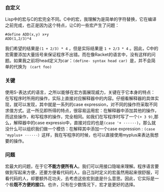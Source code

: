 ### 自定义

Lisp中的宏与C的宏完全不同。C中的宏，我理解为是简单的字符替换，它在编译之前完成，也正是因为这个特点，让C的一些宏产生了问题：

```
#define ADD(x,y) x+y
ADD(1,2/3)*4
```

我们希望的结果是`(1 + 2/3) * 4` ，但是实际结果是 `1 + 2/3 * 4` 。因此，C中的宏需要添加大量括号来保证程序不出错。而在像Racket的语言中，没有这样的问题。如果我之前将head定义为car：`(define- syntax head car) `是，并不会简单的代换为 ` (cart foo)`

### 关键

使用S-表达式的语言，之所以能够在宏方面展现威力，关键在于它本身的特点：在写程序时所用的操作，实际上直接对应解释器中的内容。仔细看解释器的具体实现，就可以发现，其中就是一系列的case expression，对不同的操作符采取不同求值方式。这一所见即所得的特点，很容易运用宏：在解释器中添加其他的操作，而这些操作，和写程序的操作，完全相同。如我们在写程序时写了一个`(+ 3 9)`,那么，解释器中的case expressio中，直接对应的也是`(case '+ ······)`，那么就没什么可以组织我们做一个模仿：在解释其中添加一个case expression : `(case  'myplus+ ······）`这样，我在写程序的时候，也可以直接使用myplus来表达我想要的操作。

### 问题

宏最大的问题，在于它**不能方便所有人**。我们可以用接口隐喻来理解。程序语言要做到写起来方便，还要方便看代码的人，自己当时定义的宏虽然用起来很舒服，可看代码的人，却要额外花功夫，去考虑这些宏到底是什么意思。因此，它实际是一个极**既不方便的接口**。也许，只有在少数情况下，宏才是更好的选择。

